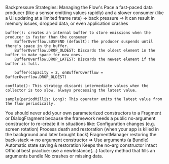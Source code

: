 Backpressure Strategies: Managing the Flow's Pace
	a fast-paced data producer (like a sensor emitting values rapidly) and a slower consumer (like a UI updating at a limited 
		frame rate)
	-> back pressure
	=> it can result in memory issues, dropped data, or even application crashes
	
	buffer(): creates an internal buffer to store emissions when the producer is faster than the consumer
		BufferOverflow.SUSPEND (default): The producer suspends until there's space in the buffer.
		BufferOverflow.DROP_OLDEST: Discards the oldest element in the buffer to make space for new ones.
		BufferOverflow.DROP_LATEST: Discards the newest element if the buffer is full.

		buffer(capacity = 2, onBufferOverflow = BufferOverflow.DROP_OLDEST)

	conflate(): This strategy discards intermediate values when the collector is too slow, always processing the latest value.

	sample(periodMillis: Long): This operator emits the latest value from the flow periodically.


You should never add your own parameterized constructors to a Fragment or DialogFragment because the framework needs a public no-argument constructor to re-create it in situations like:
 	Configuration changes (e.g. screen rotation)
 	Process death and restoration (when your app is killed in the background and later brought back)
 	FragmentManager restoring the back-stack
=> no argument constructor
=> Use arguments (a Bundle)
	Automatic state saving & restoration
	Keeps the no-arg constructor intact
	Official best practice: use a newInstance(...) factory method that fills an arguments bundle
	No crashes or missing data.